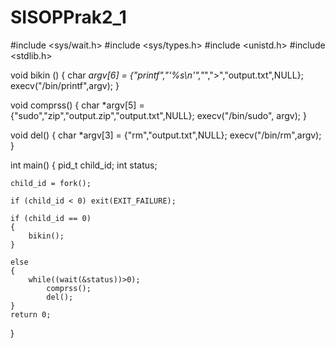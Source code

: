 # SISOPPrak2_1

#include <sys/wait.h>
#include <sys/types.h>
#include <unistd.h>
#include <stdlib.h>

void bikin ()
{
	char *argv[6] = {"printf","'%s\n'","*",">","output.txt",NULL};
	execv("/bin/printf",argv);
}

void comprss()
{
	char *argv[5] = {"sudo","zip","output.zip","output.txt",NULL};
	execv("/bin/sudo", argv);
}

void del()
{
	char *argv[3] = {"rm","output.txt",NULL};
	execv("/bin/rm",argv);
}

int main()
{
	pid_t child_id;
	int status;

	child_id = fork();

	if (child_id < 0) exit(EXIT_FAILURE);

	if (child_id == 0)
	{
		bikin();
	}

	else
	{
		while((wait(&status))>0);
			comprss();
			del();
	}
	return 0;
}
